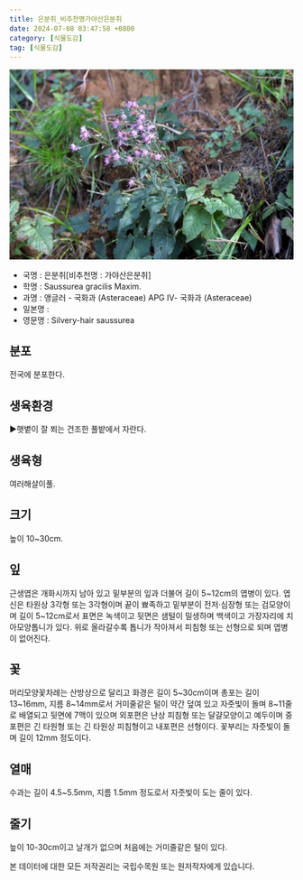 ```yaml
---
title: 은분취_비추천명가야산은분취
date: 2024-07-08 03:47:58 +0800
category: [식물도감]
tag: [식물도감]
---
```




![은분취[비추천명 : 가야산은분취]](/assets/img/fileUpload/plants/basic/Compositae/Saussurea/2820/2820_1_th2.JPG)
- 국명 : 은분취[비추천명 : 가야산은분취]
- 학명 : Saussurea gracilis Maxim.
- 과명 : 앵글러 - 국화과 (Asteraceae) APG Ⅳ- 국화과 (Asteraceae)
- 일본명 : 
- 영문명 : Silvery-hair saussurea


## 분포
전국에 분포한다.
## 생육환경
▶햇볕이 잘 쬐는 건조한 풀밭에서 자란다.
## 생육형
여러해살이풀.
## 크기
높이 10~30cm.
## 잎
근생엽은 개화시까지 남아 있고 밑부분의 잎과 더불어 길이 5~12cm의 엽병이 있다. 엽신은 타원상 3각형 또는 3각형이며 끝이 뾰족하고 밑부분이 전저·심장형 또는 검모양이며 길이 5~12cm로서 표면은 녹색이고 뒷면은 샘털이 밀생하며 백색이고 가장자리에 치아모양톱니가 있다. 위로 올라갈수록 톱니가 작아져서 피침형 또는 선형으로 되며 엽병이 없어진다.
## 꽃
머리모양꽃차례는 산방상으로 달리고 화경은 길이 5~30cm이며 총포는 길이 13~16mm, 지름 8~14mm로서 거미줄같은 털이 약간 덮여 있고 자줏빛이 돌며 8~11줄로 배열되고 뒷면에 7맥이 있으며 외포편은 난상 피침형 또는 달걀모양이고 예두이며 중포편은 긴 타원형 또는 긴 타원상 피침형이고 내포편은 선형이다. 꽃부리는 자줏빛이 돌며 길이 12mm 정도이다.
## 열매
수과는 길이 4.5~5.5mm, 지름 1.5mm 정도로서 자줏빛이 도는 줄이 있다.
## 줄기
높이 10-30cm이고 날개가 없으며 처음에는 거미줄같은 털이 있다. 






본 데이터에 대한 모든 저작권리는 국립수목원 또는 원저작자에게 있습니다.
